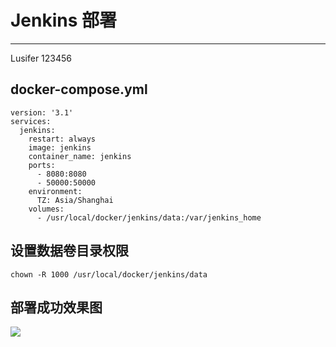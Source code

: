 # Jenkins 部署

---

Lusifer 123456

## docker-compose.yml

```
version: '3.1'
services:
  jenkins:
    restart: always
    image: jenkins
    container_name: jenkins
    ports:
      - 8080:8080
      - 50000:50000
    environment:
      TZ: Asia/Shanghai
    volumes:
      - /usr/local/docker/jenkins/data:/var/jenkins_home
```

## 设置数据卷目录权限

```
chown -R 1000 /usr/local/docker/jenkins/data
```

## 部署成功效果图

![](/assets/Lusifer1521047141.png)